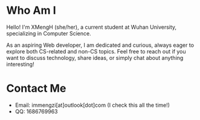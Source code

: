 # Who Am I

Hello! I'm XMengH (she/her), a current student at Wuhan University, specializing in Computer Science. 

As an aspiring Web developer, I am dedicated and curious, always eager to explore both CS-related and non-CS topics. Feel free to reach out if you want to discuss technology, share ideas, or simply chat about anything interesting!

# Contact Me

- Email: immengzi[at]outlook[dot]com (I check this all the time!)
- QQ: 1686769963
